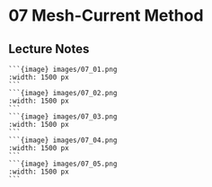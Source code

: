 # 07 Mesh-Current Method

## Lecture Notes

````{div} full-width
```{image} images/07_01.png
:width: 1500 px
```
```{image} images/07_02.png
:width: 1500 px
```
```{image} images/07_03.png
:width: 1500 px
```
```{image} images/07_04.png
:width: 1500 px
```
```{image} images/07_05.png
:width: 1500 px
```
````